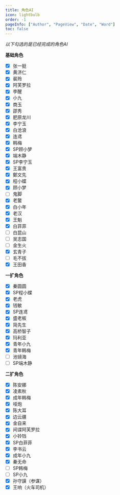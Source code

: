 ```yaml
---
title: 角色AI
icon: lightbulb
order: -1
pageInfo: ["Author", "PageView", "Date", "Word"]
toc: false
---
```


*以下勾选的是已经完成的角色AI*

**基础角色**

- [x] 张一挺
- [x] 黄济仁
- [x] 裴玲
- [x] 阿芙罗拉
- [x] 李醒
- [x] 小九
- [x] 商玉
- [x] 邵秀
- [x] 肥原龙川
- [x] 李宁玉
- [x] 白沧浪
- [x] 连鸢
- [x] 韩梅
- [x] SP顾小梦
- [x] 端木静
- [x] SP李宁玉
- [x] 王富贵
- [x] 鄭文先
- [x] 程小蝶
- [x] 顾小梦
- [ ] 鬼脚
- [x] 老鳖
- [x] 白小年
- [x] 老汉
- [x] 王魁
- [x] 白菲菲
- [ ] 白昆山
- [ ] 吴志国
- [ ] 金生火
- [x] 玄青子
- [ ] 毛不拔
- [x] 王田香

**一扩角色**

- [x] 秦圆圆
- [x] SP程小蝶
- [x] 老虎
- [x] 钱敏
- [x] SP连鸢
- [x] 盛老板
- [x] 简先生
- [x] 高桥智子
- [x] 玛利亚
- [x] 青年小九
- [x] 青年韩梅
- [ ] 池镜海
- [ ] SP端木静

**二扩角色**

- [x] 陈安娜
- [x] 凌素秋
- [x] 成年韩梅
- [x] 哑炮
- [x] 陈大耳
- [x] 边云疆
- [x] 金自来
- [x] 间谍阿芙罗拉
- [x] 小铃铛
- [x] SP白菲菲
- [x] 李书云
- [x] 成年小九
- [x] 秦无命
- [ ] SP韩梅
- [ ] SP小九
- [x] 孙守謨（参谋）
- [x] 王响（火车司机）
